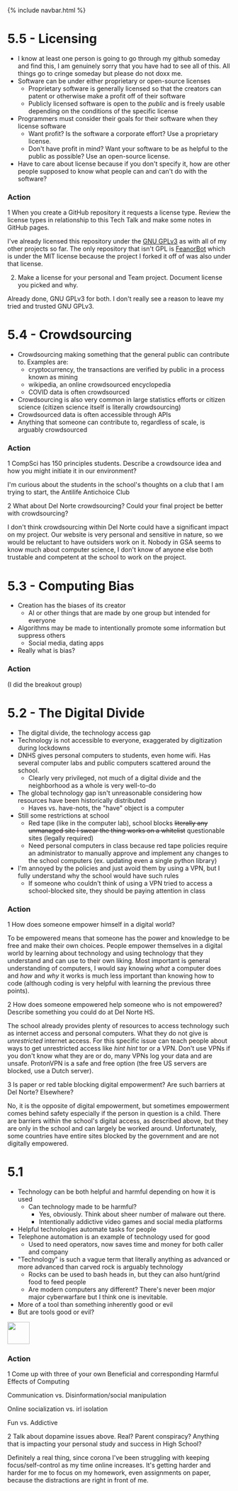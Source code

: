 {% include navbar.html %}
# 5.5 - Licensing
- I know at least one person is going to go through my github someday and find this, I am genuinely sorry that you have had to see all of this.  All things go to cringe someday but please do not doxx me.
- Software can be under either proprietary or open-source licenses
  - Proprietary software is generally licensed so that the creators can patent or otherwise make a profit off of their software
  - Publicly licensed software is open to the *public* and is freely usable depending on the conditions of the specific license
- Programmers must consider their goals for their software when they license software
  - Want profit?  Is the software a corporate effort?  Use a proprietary license.
  - Don't have profit in mind?  Want your software to be as helpful to the public as possible?  Use an open-source license.
- Have to care about license because if you don't specify it, how are other people supposed to know what people can and can't do with the software?

### Action
1 When you create a GitHub repository it requests a license type. Review the license types in relationship to this Tech Talk and make some notes in GitHub pages.

I've already licensed this repository under the [GNU GPLv3](/tri3CSPPortfolio/LICENSE) as with all of my other projects so far.  The only repository that isn't GPL is [FeanorBot](https://github.com/CalrethonOfMirkwood/FeanorBot) which is under the MIT license because the project I forked it off of was also under that license.

2. Make a license for your personal and Team project. Document license you picked and why.

Already done, GNU GPLv3 for both.  I don't really see a reason to leave my tried and trusted GNU GPLv3.


# 5.4 - Crowdsourcing
- Crowdsourcing making something that the general public can contribute to.  Examples are:
  - cryptocurrency, the transactions are verified by public in a process known as mining
  - wikipedia, an online crowdsourced encyclopedia
  - COVID data is often crowdsourced
- Crowdsourcing is also very common in large statistics efforts or citizen science (citizen science itself is literally crowdsourcing)
- Crowdsourced data is often accessible through APIs
- Anything that someone can contribute to, regardless of scale, is arguably crowdsourced

### Action
1 CompSci has 150 principles students. Describe a crowdsource idea and how you might initiate it in our environment?

I'm curious about the students in the school's thoughts on a club that I am trying to start, the Antilife Antichoice Club

2 What about Del Norte crowdsourcing? Could your final project be better with crowdsourcing?

I don't think crowdsourcing within Del Norte could have a significant impact on my project.  Our website is very personal and sensitive in nature, so we would be reluctant to have outsiders work on it.  Nobody in GSA seems to know much about computer science, I don't know of anyone else both trustable and competent at the school to work on the project.


# 5.3 - Computing Bias
- Creation has the biases of its creator
  - AI or other things that are made by one group but intended for everyone
- Algorithms may be made to intentionally promote some information but suppress others
  - Social media, dating apps
- Really what is bias?

### Action
(I did the breakout group)


# 5.2 - The Digital Divide
- The digital divide, the technology access gap
- Technology is not accessible to everyone, exaggerated by digitization during lockdowns
- DNHS gives personal computers to students, even home wifi.  Has several computer labs and public computers scattered around the school.
  - Clearly very privileged, not much of a digital divide and the neighborhood as a whole is very well-to-do
- The global technology gap isn't unreasonable considering how resources have been historically distributed
  - Haves vs. have-nots, the "have" object is a computer
- Still some restrictions at school
  - Red tape (like in the computer lab), school blocks ~~literally any unmanaged site I swear the thing works on a whitelist~~ questionable sites (legally required)
  - Need personal computers in class because red tape policies require an administrator to manually approve and implement any changes to the school computers (ex. updating even a single python library)
- I'm annoyed by the policies and just avoid them by using a VPN, but I fully understand why the school would have such rules
  - If someone who couldn't think of using a VPN tried to access a school-blocked site, they should be paying attention in class

### Action
1 How does someone empower himself in a digital world?

To be empowered means that someone has the power and knowledge to be free and make their own choices.  People empower themselves in a digital world by learning about technology and using technology that they understand and can use to their own liking.  Most important is general understanding of computers, I would say knowing *what* a computer does and *how* and *why* it works is much less important than knowing how to code (although coding is very helpful with learning the previous three points).

2 How does someone empowered help someone who is not empowered? Describe something you could do at Del Norte HS.

The school already provides plenty of resources to access technology such as internet access and personal computers.  What they do not give is _unrestricted_ internet access.  For this specific issue can teach people about ways to get unrestricted access like *hint* *hint* tor or a VPN.  Don't use VPNs if you don't know what they are or do, many VPNs log your data and are unsafe.  ProtonVPN is a safe and free option (the free US servers are blocked, use a Dutch server).

3 Is paper or red table blocking digital empowerment?  Are such barriers at Del Norte?  Elsewhere?

No, it is the opposite of digital empowerment, but sometimes empowerment comes behind safety especially if the person in question is a child.  There are barriers within the school's digital access, as described above, but they are only in the school and can largely be worked around.  Unfortunately, some countries have entire sites blocked by the government and are not digitally empowered.


# 5.1
- Technology can be both helpful and harmful depending on how it is used
  - Can technology made to be harmful?
    - Yes, obviously.  Think about sheer number of malware out there.
    - Intentionally addictive video games and social media platforms
- Helpful technologies automate tasks for people
- Telephone automation is an example of technology used for good
  - Used to need operators, now saves time and money for both caller and company
- "Technology" is such a vague term that literally anything as advanced or more advanced than carved rock is arguably technology
  - Rocks can be used to bash heads in, but they can also hunt/grind food to feed people
  - Are modern computers any different?  There's never been *major* major cyberwarfare but I think one is inevitable.
- More of a tool than something inherently good or evil
- But are tools good or evil?
<img src="/tri3CSPPortfolio/assets/ted.jpg" width=50>

### Action
1 Come up with three of your own Beneficial and corresponding Harmful Effects of Computing

Communication vs. Disinformation/social manipulation

Online socialization vs. irl isolation

Fun vs. Addictive

2 Talk about dopamine issues above. Real? Parent conspiracy? Anything that is impacting your personal study and success in High School?

Definitely a real thing, since corona I've been struggling with keeping focus/self-control as my time online increases.  It's getting harder and harder for me to focus on my homework, even assignments on paper, because the distractions are right in front of me.
